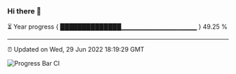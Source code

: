 ### Hi there 👋

⏳ Year progress { ██████████████▁▁▁▁▁▁▁▁▁▁▁▁▁▁▁▁ } 49.25 %

---

⏰ Updated on Wed, 29 Jun 2022 18:19:29 GMT

![Progress Bar CI](https://github.com/liununu/liununu/workflows/Progress%20Bar%20CI/badge.svg)
